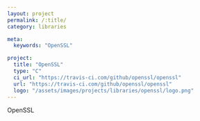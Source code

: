```yaml
---
layout: project
permalink: /:title/
category: libraries

meta:
  keywords: "OpenSSL"

project:
  title: "OpenSSL"
  type: "C"
  ci_url: "https://travis-ci.com/github/openssl/openssl"
  url: "https://travis-ci.com/github/openssl/openssl"
  logo: "/assets/images/projects/libraries/openssl/logo.png"
---
```


<p>OpenSSL</p>
